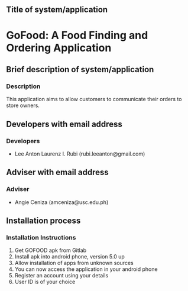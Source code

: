 ## Title of system/application
<h1>GoFood: A Food Finding and Ordering Application</h1>

## Brief description of system/application
<h3>Description</h3>
<p>This application aims to allow customers to communicate their orders to store owners.</p>

## Developers with email address
<h3>Developers</h3>
<ul>
	<li>Lee Anton Laurenz I. Rubi (rubi.leeanton@gmail.com)</li>  
</ul>

## Adviser with email address
<h3>Adviser</h3>
<ul>
	<li>Angie Ceniza (amceniza@usc.edu.ph)</li>
</ul>

## Installation process
<h3>Installation Instructions</h3>
<ol>
	<li>Get GOFOOD apk from Gitlab</li>
	<li>Install apk into android phone, version 5.0 up</li>
	<li>Allow installation of apps from unknown sources</li>
	<li>You can now access the application in your android phone</li>
	<li>Register an account using your details</li>
	<li>User ID is of your choice</li>
</ol>
